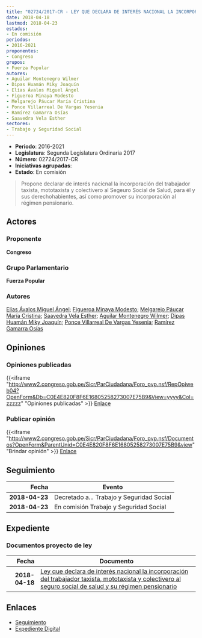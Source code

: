 ```yaml
---
title: "02724/2017-CR - LEY QUE DECLARA DE INTERÉS NACIONAL LA INCORPORACIÓN DEL TRABAJADOR TAXISTA, MOTOTAXISTA Y COLECTIVERO AL SEGURO SOCIAL DE SALUD Y SU RÉGIMEN PENSIONARIO"
date: 2018-04-18
lastmod: 2018-04-23
estados:
- En comisión
periodos:
- 2016-2021
proponentes:
- Congreso
grupos:
- Fuerza Popular
autores:
- Aguilar Montenegro Wilmer
- Dipas Huamán Miky Joaquín
- Elías Ávalos Miguel Ángel
- Figueroa Minaya Modesto
- Melgarejo Páucar María Cristina
- Ponce Villarreal De Vargas Yesenia
- Ramírez Gamarra Osías
- Saavedra Vela Esther
sectores:
- Trabajo y Seguridad Social
---
```

- **Periodo**: 2016-2021
- **Legislatura**: Segunda Legislatura Ordinaria 2017
- **Número**: 02724/2017-CR
- **Iniciativas agrupadas**: 
- **Estado**: En comisión

> Propone declarar de interés nacicnal la incorporación del trabajador taxista, mototaxista y colectivero al Segeuro Social de Salud, para él y sus derechohabientes, así como promover su incorporación al régimen pensionario.


## Actores

### Proponente

**Congreso**

### Grupo Parlamentario

**Fuerza Popular**

### Autores

[Elías Ávalos Miguel Ángel](mailto:mailto:melias@congreso.gob.pe); [Figueroa Minaya Modesto](mailto:mailto:mfigueroam@congreso.gob.pe); [Melgarejo Páucar María Cristina](mailto:mailto:mmelgarejo@congreso.gob.pe); [Saavedra Vela Esther](mailto:mailto:esaavedra@congreso.gob.pe); [Aguilar Montenegro Wilmer](mailto:mailto:waguilar@congreso.gob.pe); [Dipas Huamán Miky Joaquín](mailto:mailto:mdipas@congreso.gob.pe); [Ponce Villarreal De Vargas Yesenia](mailto:mailto:yponce@congreso.gob.pe); [Ramírez Gamarra Osías](mailto:mailto:oramirez@congreso.gob.pe)

## Opiniones

### Opiniones publicadas

{{<iframe "http://www2.congreso.gob.pe/Sicr/ParCiudadana/Foro_pvp.nsf/RepOpiweb04?OpenForm&Db=C0E4E820F8F6E16805258273007E75B9&View=yyyy&Col=zzzzz" "Opiniones publicadas" >}}
[Enlace](http://www2.congreso.gob.pe/Sicr/ParCiudadana/Foro_pvp.nsf/RepOpiweb04?OpenForm&Db=C0E4E820F8F6E16805258273007E75B9&View=yyyy&Col=zzzzz)

### Publicar opinión

{{<iframe "http://www2.congreso.gob.pe/Sicr/ParCiudadana/Foro_pvp.nsf/Documentos?OpenForm&ParentUnid=C0E4E820F8F6E16805258273007E75B9&view" "Brindar opinión" >}}
[Enlace](http://www2.congreso.gob.pe/Sicr/ParCiudadana/Foro_pvp.nsf/Documentos?OpenForm&ParentUnid=C0E4E820F8F6E16805258273007E75B9&view)


## Seguimiento

| Fecha | Evento |
|------:|--------|
| **2018-04-23** | Decretado a... Trabajo y Seguridad Social |
| **2018-04-23** | En comisión Trabajo y Seguridad Social |

## Expediente

### Documentos proyecto de ley

| Fecha | Documento |
|------:|-----------|
| **2018-04-18** | [Ley que declara de interés nacional la incorporación del trabajador taxista, mototaxista y colectivero al seguro social de salud y su régimen pensionario](http://www.leyes.congreso.gob.pe/Documentos/2016_2021/Proyectos_de_Ley_y_de_Resoluciones_Legislativas/PL0272420180418..pdf) |

## Enlaces

- [Seguimiento](http://www2.congreso.gob.pe/Sicr/TraDocEstProc/CLProLey2016.nsf/f7fff46988ca05b1052578e100829cc7/5986c55e17444abe052582730076905a?OpenDocument)
- [Expediente Digital](http://www2.congreso.gob.pe/Sicr/TraDocEstProc/Expvirt_2011.nsf/visbusqptramdoc1621/02724?opendocument)


